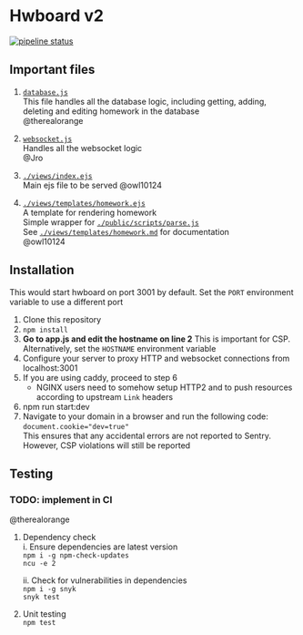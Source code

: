 # Hwboard v2

[![pipeline status](https://gitlab.therealorange.com/Jro/hwboard2/badges/dev/pipeline.svg)](https://gitlab.therealorange.com/Jro/hwboard2/commits/dev)
## Important files
1. [`database.js`](database.js)   
  This file handles all the database logic, including getting, adding, deleting and editing homework in the database  
  @therealorange

2. [`websocket.js`](websocket.js)  
  Handles all the websocket logic  
  @Jro

3. [`./views/index.ejs`](./views/index.ejs)  
  Main ejs file to be served @owl10124
  
4. [`./views/templates/homework.ejs`](./views/templates/homework.ejs)  
  A template for rendering homework  
  Simple wrapper for [`./public/scripts/parse.js`](./public/scripts/parse.js)   
  See [`./views/templates/homework.md`](./views/templates/homework.md) for documentation  
  @owl10124

## Installation
This would start hwboard on port 3001 by default. Set the `PORT` environment variable to use a different port
1. Clone this repository
2. `npm install`
3. **Go to app.js and edit the hostname on line 2** This is important for CSP.  
  Alternatively, set the `HOSTNAME` environment variable
4. Configure your server to proxy HTTP and websocket connections from localhost:3001
5. If you are using caddy, proceed to step 6
    - NGINX users need to somehow setup HTTP2 and to push resources according to upstream `Link` headers
6. npm run start:dev
7. Navigate to your domain in a browser and run the following code:  
`document.cookie="dev=true"`   
This ensures that any accidental errors are not reported to Sentry. However, CSP violations will still be reported

## Testing
### TODO: implement in CI 
@therealorange
1. Dependency check    
        i. Ensure dependencies are latest version  
        `npm i -g npm-check-updates`  
        `ncu -e 2`  

      ii. Check for vulnerabilities in dependencies  
        `npm i -g snyk`  
        `snyk test`
2. Unit testing  
`npm test`

